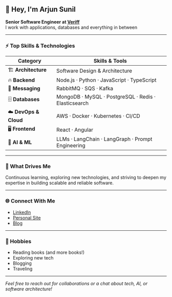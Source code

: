 ## 👋 Hey, I'm Arjun Sunil

**Senior Software Engineer at [Veriff](https://github.com/Veriff)**  
I work with applications, databases and everything in between

---

### ⚡️ Top Skills & Technologies

| **Category**          | **Skills & Tools**                                                                                   |
|-----------------------|-----------------------------------------------------------------------------------------------------|
| 🏗️ **Architecture**   | Software Design & Architecture                                                                      |
| 🔥 **Backend**        | Node.js · Python · JavaScript · TypeScript                                                          |
| 💬 **Messaging**      | RabbitMQ · SQS · Kafka                                                                              |
| 🗄️ **Databases**      | MongoDB · MySQL · PostgreSQL · Redis · Elasticsearch                                                |
| ☁️ **DevOps & Cloud** | AWS · Docker · Kubernetes · CI/CD                                                                   |
| 🖥️ **Frontend**       | React · Angular                                                                                     |
| 🤖 **AI & ML**        | LLMs · LangChain · LangGraph · Prompt Engineering                                                   |

---

### 🌱 What Drives Me
Continuous learning, exploring new technologies, and striving to deepen my expertise in building scalable and reliable software.

---

### 🌐 Connect With Me
- [LinkedIn](https://www.linkedin.com/in/arjunsunil91/)
- [Personal Site](http://www.thisisasl.com)
- [Blog](https://medium.com/@arjunsunil)

---

### 🎯 Hobbies
- Reading books (and more books!)
- Exploring new tech
- Blogging
- Traveling

---

*Feel free to reach out for collaborations or a chat about tech, AI, or software architecture!*
